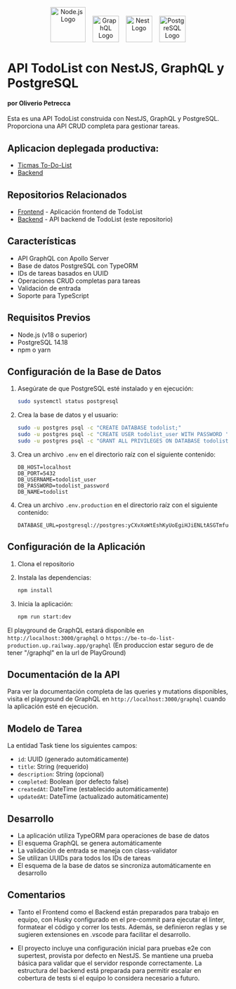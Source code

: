 <p align="center">
  <a href="https://nodejs.org/" target="blank"><img src="https://nodejs.org/static/images/logo.svg" width="80" alt="Node.js Logo" /></a>
  &nbsp;&nbsp;
  <a href="https://graphql.org/" target="blank"><img src="https://graphql.org/img/logo.svg" width="60" alt="GraphQL Logo" /></a>
  &nbsp;&nbsp;
  <a href="http://nestjs.com/" target="blank"><img src="https://nestjs.com/img/logo-small.svg" width="60" alt="Nest Logo" /></a>
  &nbsp;&nbsp;
  <a href="https://www.postgresql.org/" target="blank"><img src="https://www.postgresql.org/media/img/about/press/elephant.png" width="60" alt="PostgreSQL Logo" /></a>
</p>

# API TodoList con NestJS, GraphQL y PostgreSQL

#### por Oliverio Petrecca

Esta es una API TodoList construida con NestJS, GraphQL y PostgreSQL. Proporciona una API CRUD completa para gestionar tareas.

## Aplicacion deplegada productiva:

- [Ticmas To-Do-List](https://fe-to-do-list-dun.vercel.app/)
- [Backend](https://be-to-do-list-production.up.railway.app/)

## Repositorios Relacionados

- [Frontend](https://github.com/oliveralbo/fe-to-do-list) - Aplicación frontend de TodoList
- [Backend](https://github.com/oliveralbo/be-to-do-list) - API backend de TodoList (este repositorio)

## Características

- API GraphQL con Apollo Server
- Base de datos PostgreSQL con TypeORM
- IDs de tareas basados en UUID
- Operaciones CRUD completas para tareas
- Validación de entrada
- Soporte para TypeScript

## Requisitos Previos

- Node.js (v18 o superior)
- PostgreSQL 14.18
- npm o yarn

## Configuración de la Base de Datos

1. Asegúrate de que PostgreSQL esté instalado y en ejecución:

   ```bash
   sudo systemctl status postgresql
   ```

2. Crea la base de datos y el usuario:

   ```bash
   sudo -u postgres psql -c "CREATE DATABASE todolist;"
   sudo -u postgres psql -c "CREATE USER todolist_user WITH PASSWORD 'todolist_password';"
   sudo -u postgres psql -c "GRANT ALL PRIVILEGES ON DATABASE todolist TO todolist_user;"
   ```

3. Crea un archivo `.env` en el directorio raíz con el siguiente contenido:

   ```
   DB_HOST=localhost
   DB_PORT=5432
   DB_USERNAME=todolist_user
   DB_PASSWORD=todolist_password
   DB_NAME=todolist
   ```

4. Crea un archivo `.env.production` en el directorio raíz con el siguiente contenido:
   ```
   DATABASE_URL=postgresql://postgres:yCXvXoWtEshKyUoEgiHJiENLtASGTmfu@postgres.railway.internal:5432/railway
   ```

## Configuración de la Aplicación

1. Clona el repositorio
2. Instala las dependencias:

   ```bash
   npm install
   ```

3. Inicia la aplicación:
   ```bash
   npm run start:dev
   ```

El playground de GraphQL estará disponible en `http://localhost:3000/graphql` o `https://be-to-do-list-production.up.railway.app/graphql` (En produccion estar seguro de de tener "/graphql" en la url de PlayGround)

## Documentación de la API

Para ver la documentación completa de las queries y mutations disponibles, visita el playground de GraphQL en `http://localhost:3000/graphql` cuando la aplicación esté en ejecución.

## Modelo de Tarea

La entidad Task tiene los siguientes campos:

- `id`: UUID (generado automáticamente)
- `title`: String (requerido)
- `description`: String (opcional)
- `completed`: Boolean (por defecto false)
- `createdAt`: DateTime (establecido automáticamente)
- `updatedAt`: DateTime (actualizado automáticamente)

## Desarrollo

- La aplicación utiliza TypeORM para operaciones de base de datos
- El esquema GraphQL se genera automáticamente
- La validación de entrada se maneja con class-validator
- Se utilizan UUIDs para todos los IDs de tareas
- El esquema de la base de datos se sincroniza automáticamente en desarrollo

## Comentarios

- Tanto el Frontend como el Backend están preparados para trabajo en equipo, con Husky configurado en el pre-commit para ejecutar el linter, formatear el código y correr los tests. Además, se definieron reglas y se sugieren extensiones en .vscode para facilitar el desarrollo.

- El proyecto incluye una configuración inicial para pruebas e2e con supertest, provista por defecto en NestJS. Se mantiene una prueba básica para validar que el servidor responde correctamente. La estructura del backend está preparada para permitir escalar en cobertura de tests si el equipo lo considera necesario a futuro.
